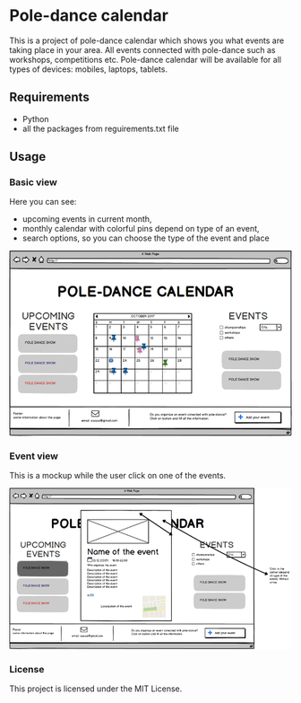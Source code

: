 # **Pole-dance calendar**

This is a project of pole-dance calendar which shows you what events are taking place in your area. 
All events connected with pole-dance such as workshops, competitions etc.
Pole-dance calendar will be available for all types of devices: mobiles, laptops, tablets.

## Requirements

* Python 
* all the packages from reguirements.txt file

## Usage

### Basic view 
Here you can see:
* upcoming events in current month, 
* monthly calendar with colorful pins depend on type of an event, 
* search options, so you can choose the type of the event and place

![alt text](https://github.com/aczarnek/pole-dance-calendar/blob/readme/mockups/Base%20mockup.png)



### Event view
This is a mockup while the user click on one of the events.

![alt text](https://github.com/aczarnek/pole-dance-calendar/blob/readme/mockups/After%20click%20on%20one%20of%20the%20upcoming%20events%20or%20events(on%20teh%20right%20side)%20or%20on%20the%20pin.png)

### License
This project is licensed under the MIT License.
